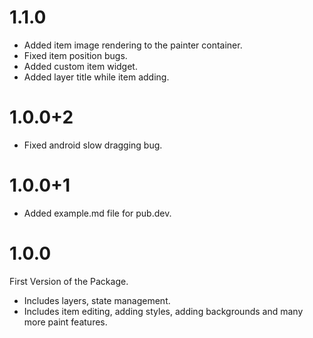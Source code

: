 # 1.1.0

- Added item image rendering to the painter container.
- Fixed item position bugs.
- Added custom item widget.
- Added layer title while item adding.
# 1.0.0+2

- Fixed android slow dragging bug.

# 1.0.0+1

- Added example.md file for pub.dev.

# 1.0.0

First Version of the Package.

- Includes layers, state management.
- Includes item editing, adding styles, adding backgrounds and many more paint features.